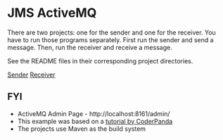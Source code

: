 # JMS ActiveMQ

There are two projects: one for the sender and one for the receiver. You have to run those programs separately. First run the sender and send a message. Then, run the receiver and receive a message.

See the README files in their corresponding project directories.

[Sender](jms-activemq-sender)
[Receiver](jms-activemq-receiver)

## FYI

* ActiveMQ Admin Page - http://localhost:8161/admin/
* This example was based on a [tutorial by CoderPanda](http://www.coderpanda.com/jms-example-using-apache-activemq/)
* The projects use Maven as the build system
